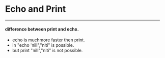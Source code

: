 # Echo and Print
***

#### difference between print and echo.
- echo is muchmore faster then print.
- in "echo 'nill","niti"  is possible.
- but print "nill","niti" is not possible.
